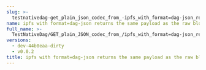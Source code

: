 ```yaml
---
slug: >-
  testnativedag-get_plain_json_codec_from_-ipfs_with_format=dag-json_returns_the_same_payload_as_the_raw_block
name: ipfs with format=dag-json returns the same payload as the raw block
full_name: >-
  TestNativeDag/GET_plain_JSON_codec_from_/ipfs_with_format=dag-json_returns_the_same_payload_as_the_raw_block
versions:
  - dev-44b0eaa-dirty
  - v0.0.2
title: ipfs with format=dag-json returns the same payload as the raw block
---
```


